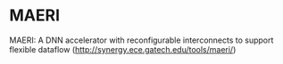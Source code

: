 # MAERI
MAERI: A DNN accelerator with reconfigurable interconnects to support flexible dataflow (http://synergy.ece.gatech.edu/tools/maeri/)
